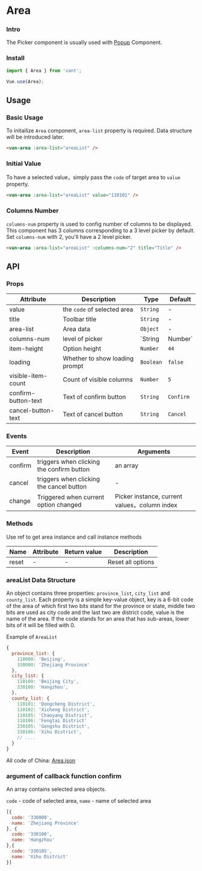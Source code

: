 # Area

### Intro

The Picker component is usually used with [Popup](#/en-US/popup) Component.

### Install

``` javascript
import { Area } from 'vant';

Vue.use(Area);
```

## Usage

### Basic Usage

To initailize `Area` component, `area-list` property is required. Data structure will be introduced later. 

```html
<van-area :area-list="areaList" />
```

### Initial Value

To have a selected value，simply pass the `code` of target area to `value` property.

```html
<van-area :area-list="areaList" value="110101" />
```

### Columns Number

`columns-num` property is used to config number of columns to be displayed. This component has 3 columns corresponding to a 3 level picker by default.
Set `columns-num` with 2, you'll have a 2 level picker.

```html
<van-area :area-list="areaList" :columns-num="2" title="Title" />
```

## API

### Props

| Attribute | Description | Type | Default |
|------|------|------|------|
| value | the `code` of selected area | `String` | - |
| title | Toolbar title | `String` | - |
| area-list | Area data | `Object` | - |
| columns-num | level of picker | `String | Number` | `3` |
| item-height | Option height | `Number` | `44` |
| loading | Whether to show loading prompt | `Boolean` | `false` |
| visible-item-count | Count of visible columns | `Number` | `5` |
| confirm-button-text | Text of confirm button | `String` | `Confirm` |
| cancel-button-text | Text of cancel button | `String` | `Cancel` |

### Events

| Event | Description | Arguments |
|------|------|------|
| confirm | triggers when clicking the confirm button | an array |
| cancel | triggers when clicking the cancel button | - |
| change | Triggered when current option changed | Picker instance, current values，column index |

### Methods

Use ref to get area instance and call instance methods

| Name | Attribute | Return value | Description |
|------|------|------|------|
| reset | - | - | Reset all options |

### areaList Data Structure

An object contains three properties: `province_list`, `city_list` and `county_list`. 
Each property is a simple key-value object, key is a 6-bit code of the area of which first two bits stand for the province or state, middle two bits are used as city code and the last two are district code, value is the name of the area. If the code stands for an area that has sub-areas, lower bits of it will be filled with 0.

Example of `AreaList`

```javascript
{
  province_list: {
    110000: 'Beijing',
    330000: 'Zhejiang Province'
  },
  city_list: {
    110100: 'Beijing City',
    330100: 'Hangzhou',
  },
  county_list: {
    110101: 'Dongcheng District',
    110102: 'Xicheng District',
    110105: 'Chaoyang District',
    110106: 'Fengtai District'
    330105: 'Gongshu District',
    330106: 'Xihu District',
    // ....
  }
}
```

All code of China: [Area.json](https://github.com/youzan/vant/blob/dev/packages/area/demo/area-en.js)

### argument of callback function confirm

An array contains selected area objects.

`code` - code of selected area, `name` - name of selected area
```javascript
[{
  code: '330000',
  name: 'Zhejiang Province'
}, {
  code: '330100',
  name: 'Hangzhou'
},{
  code: '330105',
  name: 'Xihu District'
}]
```
